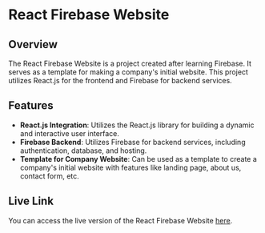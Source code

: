 # React Firebase Website

## Overview

The React Firebase Website is a project created after learning Firebase. It serves as a template for making a company's initial website. This project utilizes React.js for the frontend and Firebase for backend services.

## Features

- **React.js Integration**: Utilizes the React.js library for building a dynamic and interactive user interface.
- **Firebase Backend**: Utilizes Firebase for backend services, including authentication, database, and hosting.
- **Template for Company Website**: Can be used as a template to create a company's initial website with features like landing page, about us, contact form, etc.

## Live Link

You can access the live version of the React Firebase Website [here](https://reactfirebaseweb-75319.web.app/).